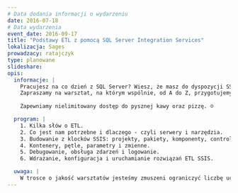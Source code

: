 ```yaml
---
# Data dodania informacji o wydarzeniu
date: 2016-07-18
# Data wydarzenia
event_date: 2016-09-17
title: "Podstawy ETL z pomocą SQL Server Integration Services"
lokalizacja: Sages
prowadzacy: ratajczyk
type: planowane
slideshare:
opis:
  informacje: |
    Pracujesz na co dzień z SQL Server? Wiesz, że masz do dyspozycji SSIS (SQL Server Integration Services), ale nie wiesz jak tego użyć, albo nie przekonuje Cię nowy interfejs w porównaniu do dawnego DTS-a? A może znasz SSIS, ale dość pobieżnie i chcesz dowiedzieć się czegoś więcej? 
    Zapraszamy na warsztat, na którym wspólnie, od A do Z, przygotujemy zasilanie bazy danych z kilku źródeł zewnętrznych (bazy danych, pliki CSV, XML), przetworzymy dane do postaci docelowej składającej się z faktów i wymiarów, a przy okazji obsłużymy błędy i zalogujemy przetwarzanie do dalszej analizy.
 
    Zapewniamy nielimitowany dostęp do pysznej kawy oraz pizzę. ☺

  program: |
    1. Kilka słów o ETL.
    2. Co jest nam potrzebne i dlaczego - czyli serwery i narzędzia.
    3. Budowanie z klocków SSIS: projekty, pakiety, komponenty, control flow i data flow.
    4. Kontenery, pętle, parametry i zmienne.
    5. Debugowanie, obsługa zdarzeń i logowanie.
    6. Wdrażanie, konfiguracja i uruchamianie rozwiązań ETL SSIS.

  uwaga: |
    W trosce o jakość warsztatów jesteśmy zmuszeni ograniczyć liczbę uczestników. **Kwalifikacja odbywa się na podstawie odpowiedzi udzielonych w formularzu zgłoszeniowym oraz - w dalszym kroku - kolejności zgłoszeń.** Potwierdzenie udziału w warsztatach wraz z instrukcją przygotowania środowiska otrzymasz najpóźniej na 7 dni przed planowaną datą wydarzenia.
---
```

